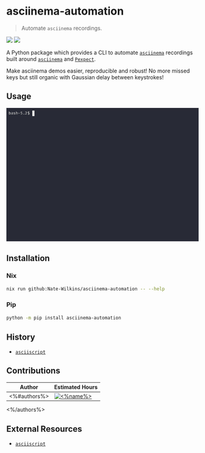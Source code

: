 # asciinema-automation

> Automate `asciinema` recordings.

[![](https://badge.fury.io/py/asciinema-automation.svg)](https://badge.fury.io/py/asciinema-automation)
[![](https://github.com/PierreMarchand20/asciinema_automation/actions/workflows/CI.yml/badge.svg)](https://github.com/PierreMarchand20/asciinema_automation/actions/workflows/CI.yml)

A Python package which provides a CLI to automate [`asciinema`](https://asciinema.org) recordings built around
[`asciinema`](https://asciinema.org) and [`Pexpect`](https://pexpect.readthedocs.io/).

Make asciinema demos easier, reproducible and robust! No more missed keys but still organic with Gaussian delay between keystrokes!

## Usage

![Demo](./examples/demos/hello_world.gif)

## Installation

### Nix

```bash
nix run github:Nate-Wilkins/asciinema-automation -- --help
```

### Pip

```bash
python -m pip install asciinema-automation
```

## History

- [`asciiscript`](https://github.com/christopher-dG/asciiscript)

## Contributions

| Author  | Estimated Hours |
| ------------- | ------------- |
<%#authors%>| [![<%name%>](https://github.com/<%name%>.png?size=64)](https://github.com/<%name%>) | <p align="right"><%hours%> Hours</p> |
<%/authors%>

## External Resources

- [`asciiscript`](https://github.com/christopher-dG/asciiscript)

